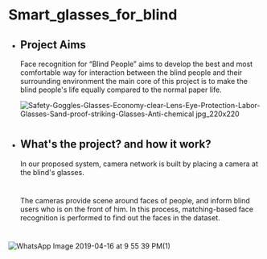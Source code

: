 # Smart_glasses_for_blind

- ##  Project Aims

  Face recognition for “Blind People” aims to develop the best and most comfortable way for interaction between the blind people and their    surrounding environment the main core of this project is to make the blind people's life equally compared to the normal paper life.



  ![Safety-Goggles-Glasses-Economy-clear-Lens-Eye-Protection-Labor-Glasses-Sand-proof-striking-Glasses-Anti-chemical jpg_220x220](https://user-images.githubusercontent.com/37952915/59863466-0d06e580-9385-11e9-9368-8cb92e25b48d.jpg)


#
#
-  ## What's the project? and how it work?

    In our proposed system, camera network is built by placing a
camera at the blind's glasses.
   #
     The cameras provide scene around faces of people, and inform blind users who is on the front of him.
In this process, matching-based face recognition is performed to find out the faces in the dataset.
#
   ![WhatsApp Image 2019-04-16 at 9 55 39 PM(1)](https://user-images.githubusercontent.com/37952915/59880975-b57d6f80-93ae-11e9-85dd-56e47bfb57b4.jpeg)
